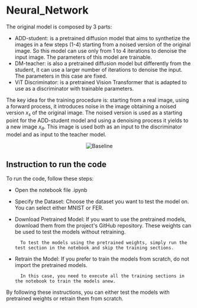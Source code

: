 # Neural_Network

The original model is composed by 3 parts:

* ADD-student: is a pretrained diffusion model that aims to synthetize the images in a few steps (1-4) starting from a noised version of the original image. So this model can use only from 1 to 4 iterations to denoise the input image. The parameters of this model are trainable.
* DM-teacher: is also a pretrained diffusion model but differently from the student, it can use a larger number of iterations to denoise the input. The parameters in this case are fixed.
* ViT Discriminator: is a pretrained Vision Transformer that is adapted to use as a discriminator with trainable parameters.

The key idea for the training procedure is:
starting from a real image, using a forward process, it introduces noise in the image obtaining a noised version $x_s$ of the original image.
The noised version is used as a starting point for the ADD-student model and using a denoising process it yields to a new image $x_\theta$.
This image is used both as an input to the discriminator model and as input to the teacher model.

<center>

![Baseline](https://miro.medium.com/v2/resize:fit:1400/0*cWVcA2VMGByT10qP.jpg)

</center>

## Instruction to run the code

To run the code, follow these steps:

* Open the notebook file .ipynb

* Specify the Dataset: Choose the dataset you want to test the model on. You can select either MNIST or FER.

* Download Pretrained Model: If you want to use the pretrained models, download them from the project's GitHub repository. These weights can be used to test the models without retraining.

        To test the models using the pretrained weights, simply run the test section in the notebook and skip the training sections.

* Retrain the Model: If you prefer to train the models from scratch, do not import the pretrained models.

        In this case, you need to execute all the training sections in the notebook to train the models anew.

By following these instructions, you can either test the models with pretrained weights or retrain them from scratch.
